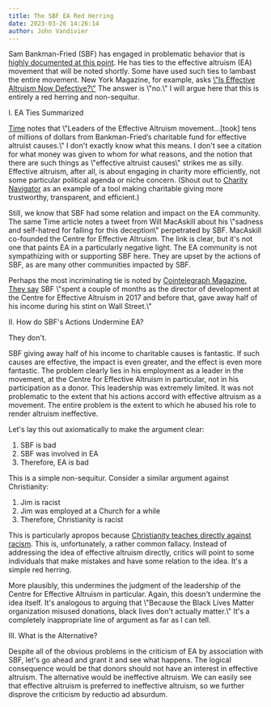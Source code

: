 ```yaml
---
title: The SBF EA Red Herring
date: 2023-03-26 14:26:14
author: John Vandivier
---
```




<!-- wp:paragraph -->
<p>Sam Bankman-Fried (SBF) has engaged in problematic behavior that is <a href=\"https://markets.businessinsider.com/news/currencies/ftx-sam-bankman-fried-inner-circle-recevied-billions-alameda-2023-3\">highly documented at this point</a>. He has ties to the effective altruism (EA) movement that will be noted shortly. Some have used such ties to lambast the entire movement. New York Magazine, for example, asks <a href=\"https://nymag.com/intelligencer/2022/11/sbf-effective-altruism.html\">\"Is Effective Altruism Now Defective?\"</a> The answer is \"no.\" I will argue here that this is entirely a red herring and non-sequitur.</p>
<!-- /wp:paragraph -->

<!-- wp:paragraph -->
<p>I. EA Ties Summarized</p>
<!-- /wp:paragraph -->

<!-- wp:paragraph -->
<p><a href=\"https://time.com/6262810/sam-bankman-fried-effective-altruism-alameda-ftx/\">Time</a> notes that \"Leaders of the Effective Altruism movement...[took] tens of millions of dollars from Bankman-Fried’s charitable fund for effective altruist causes.\" I don't exactly know what this means. I don't see a citation for what money was given to whom for what reasons, and the notion that there are such things as \"effective altruist causes\" strikes me as silly. Effective altruism, after all, is about engaging in charity more efficiently, not some particular political agenda or niche concern. (Shout out to <a href=\"https://www.charitynavigator.org/\">Charity Navigator</a> as an example of a tool making charitable giving more trustworthy, transparent, and efficient.)</p>
<!-- /wp:paragraph -->

<!-- wp:paragraph -->
<p>Still, we know that SBF had some relation and impact on the EA community. The same Time article notes a tweet from Will MacAskill about his \"sadness and self-hatred for falling for this deception\" perpetrated by SBF. MacAskill co-founded the Centre for Effective Altruism. The link is clear, but it's not one that paints EA in a particularly negative light. The EA community is not sympathizing with or supporting SBF here. They are upset by the actions of SBF, as are many other communities impacted by SBF.</p>
<!-- /wp:paragraph -->

<!-- wp:paragraph -->
<p>Perhaps the most incriminating tie is noted by <a href=\"https://cointelegraph.com/magazine/sam-bankman-fried-the-crypto-whale-who-wants-to-give-billions-away/\">Cointelegraph Magazine. They say</a> SBF \"spent a couple of months as the director of development at the Centre for Effective Altruism in 2017 and before that, gave away half of his income during his stint on Wall Street.\"</p>
<!-- /wp:paragraph -->

<!-- wp:paragraph -->
<p>II. How do SBF's Actions Undermine EA?</p>
<!-- /wp:paragraph -->

<!-- wp:paragraph -->
<p>They don't.</p>
<!-- /wp:paragraph -->

<!-- wp:paragraph -->
<p>SBF giving away half of his income to charitable causes is fantastic. If such causes are effective, the impact is even greater, and the effect is even more fantastic. The problem clearly lies in his employment as a leader in the movement, at the Centre for Effective Altruism in particular, not in his participation as a donor. This leadership was extremely limited. It was not problematic to the extent that his actions accord with effective altruism as a movement. The entire problem is the extent to which he abused his role to render altruism ineffective.</p>
<!-- /wp:paragraph -->

<!-- wp:paragraph -->
<p>Let's lay this out axiomatically to make the argument clear:</p>
<!-- /wp:paragraph -->

<!-- wp:list {\"ordered\":true} -->
<ol><li>SBF is bad</li><li>SBF was involved in EA</li><li>Therefore, EA is bad</li></ol>
<!-- /wp:list -->

<!-- wp:paragraph -->
<p>This is a simple non-sequitur. Consider a similar argument against Christianity:</p>
<!-- /wp:paragraph -->

<!-- wp:list {\"ordered\":true} -->
<ol><li>Jim is racist</li><li>Jim was employed at a Church for a while</li><li>Therefore, Christianity is racist</li></ol>
<!-- /wp:list -->

<!-- wp:paragraph -->
<p>This is particularly apropos because <a href=\"https://en.wikipedia.org/w/index.php?title=Galatians_3:28&amp;action=history\">Christianity teaches directly against racism</a>. This is, unfortunately, a rather common fallacy. Instead of addressing the idea of effective altruism directly, critics will point to some individuals that make mistakes and have some relation to the idea. It's a simple red herring.</p>
<!-- /wp:paragraph -->

<!-- wp:paragraph -->
<p>More plausibly, this undermines the judgment of the leadership of the Centre for Effective Altruism in particular. Again, this doesn't undermine the idea itself. It's analogous to arguing that \"Because the Black Lives Matter organization misused donations, black lives don't actually matter.\" It's a completely inappropriate line of argument as far as I can tell.</p>
<!-- /wp:paragraph -->

<!-- wp:paragraph -->
<p>III. What is the Alternative?</p>
<!-- /wp:paragraph -->

<!-- wp:paragraph -->
<p>Despite all of the obvious problems in the criticism of EA by association with SBF, let's go ahead and grant it and see what happens. The logical consequence would be that donors should not have an interest in effective altruism. The alternative would be ineffective altruism. We can easily see that effective altruism is preferred to ineffective altruism, so we further disprove the criticism by reductio ad absurdum.</p>
<!-- /wp:paragraph -->